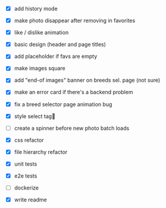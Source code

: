 - [x] add history mode 
- [x] make photo disappear after removing in favorites 
- [x] like / dislike animation
- [x] basic design (header and page titles)
- [x] add placeholder if favs are empty
- [x] make images square
- [x] add "end-of images" banner on breeds sel. page (not sure)
- [x] make an error card if there's a backend problem
- [x] fix a breed selector page animation bug
- [x] style select tag🤮
- [ ] create a spinner before new photo batch loads
- [x] css refactor
- [x] file hierarchy refactor
- [x] unit tests
- [x] e2e tests
- [ ] dockerize
- [x] write readme

